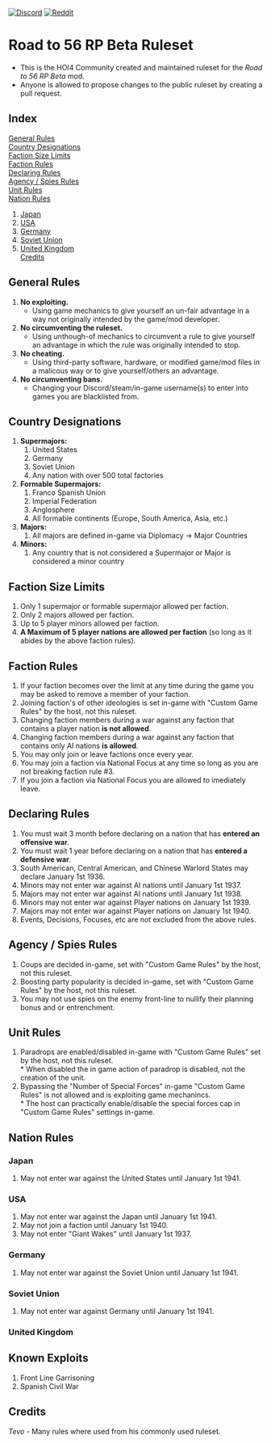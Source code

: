 [<img src="https://img.shields.io/discord/183787140671471616?label=Discord&logo=discord&style=social" alt="Discord"/>](https://discord.gg/hoi4)
[<img src="https://img.shields.io/reddit/subreddit-subscribers/Hearts_Of_Iron_IV_COM?label=Reddit&logo=reddit&logoColor=%23FF4500&style=social" alt="Reddit" >](https://www.reddit.com/r/Hearts_Of_Iron_IV_COM/)

# Road to 56 RP Beta Ruleset
- This is the HOI4 Community created and maintained ruleset for the *Road to 56 RP Beta* mod.
- Anyone is allowed to propose changes to the public ruleset by creating a pull request.

## Index
[General Rules](#general-rules)  
[Country Designations](#country-designations)  
[Faction Size Limits](#faction-size-limits)  
[Faction Rules](#faction-rules)  
[Declaring Rules](#declaring-rules)  
[Agency / Spies Rules](#declaring-rules)  
[Unit Rules](#units-rules)  
[Nation Rules](#nation-rules)  
1. [Japan](#japan)  
1. [USA](#usa)  
1. [Germany](#germany)  
1. [Soviet Union](#soviet-union)  
1. [United Kingdom](#united-kingdom)  
[Credits](#credits)

## General Rules
1. **No exploiting.**
   - Using game mechanics to give yourself an un-fair advantage in a way not originally intended by the game/mod developer.
2. **No circumventing the ruleset.**
   - Using unthough-of mechanics to circumvent a rule to give yourself an advantage in which the rule was originally intended to stop. 
3. **No cheating.**
   - Using third-party software, hardware, or modified game/mod files in a malicous way or to give yourself/others an advantage.
4. **No circumventing bans.**
   - Changing your Discord/steam/in-game username(s) to enter into games you are blacklisted from.

## Country Designations
1. **Supermajors:**
   1. United States
   1. Germany
   1. Soviet Union
   1. Any nation with over 500 total factories
1. **Formable Supermajors:**
   1. Franco Spanish Union
   1. Imperial Federation
   1. Anglosphere
   1. All formable continents (Europe, South America, Asia, etc.)
1. **Majors:**
   1. All majors are defined in-game via Diplomacy -> Major Countries
1. **Minors:**
   1. Any country that is not considered a Supermajor or Major is considered a minor country

## Faction Size Limits
1. Only 1 supermajor or formable supermajor allowed per faction.
1. Only 2 majors allowed per faction.
1. Up to 5 player minors allowed per faction.
1. **A Maximum of 5 player nations are allowed per faction** (so long as it abides by the above faction rules).

## Faction Rules
1. If your faction becomes over the limit at any time during the game you may be asked to remove a member of your faction.
1. Joining faction's of other ideologies is set in-game with "Custom Game Rules" by the host, not this ruleset.
1. Changing faction members during a war against any faction that contains a player nation **is not allowed**.
1. Changing faction members during a war against any faction that contains only AI nations **is allowed**.
1. You may only join or leave factions once every year.
1. You may join a faction via National Focus at any time so long as you are not breaking faction rule #3.
1. If you join a faction via National Focus you are allowed to imediately leave.

## Declaring Rules
1. You must wait 3 month before declaring on a nation that has **entered an offensive war**.  
1. You must wait 1 year before declaring on a nation that has **entered a defensive war**.  
1. South American, Central American, and Chinese Warlord States may declare January 1st 1936.
1. Minors may not enter war against AI nations until January 1st 1937.  
1. Majors may not enter war against AI nations until January 1st 1938.
1. Minors may not enter war against Player nations on January 1st 1939.
1. Majors may not enter war against Player nations on January 1st 1940.
1. Events, Decisions, Focuses, etc are not excluded from the above rules.

## Agency / Spies Rules
1. Coups are decided in-game, set with "Custom Game Rules" by the host, not this ruleset.
1. Boosting party popularity is decided in-game, set with "Custom Game Rules" by the host, not this ruleset.
1. You may not use spies on the enemy front-line to nullify their planning bonus and or entrenchment.

## Unit Rules
1. Paradrops are enabled/disabled in-game with "Custom Game Rules" set by the host, not this ruleset.  
    \* When disabled the in game action of paradrop is disabled, not the creation of the unit.
1. Bypassing the "Number of Special Forces" in-game "Custom Game Rules" is not allowed and is exploiting game mechanincs.  
    \* The host can practically enable/disable the special forces cap in "Custom Game Rules" settings in-game.

## Nation Rules

### Japan
1. May not enter war against the United States until January 1st 1941.

### USA
1. May not enter war against the Japan until January 1st 1941.
1. May not join a faction until January 1st 1940.
1. May not enter "Giant Wakes" until January 1st 1937.

### Germany
1. May not enter war against the Soviet Union until January 1st 1941.

### Soviet Union
1. May not enter war against Germany until January 1st 1941.

### United Kingdom

## Known Exploits
1. Front Line Garrisoning
1. Spanish Civil War

## Credits
*Tevo* - Many rules where used from his commonly used ruleset.   

